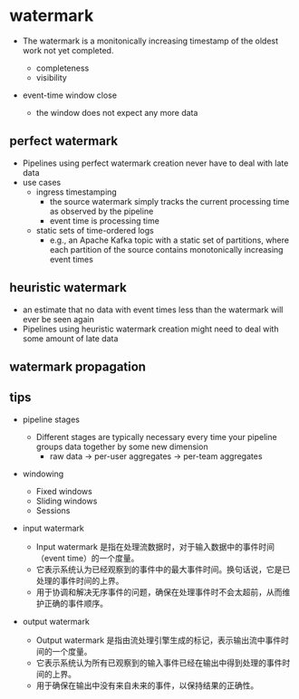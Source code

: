 # watermark
+ The watermark is a monitonically increasing timestamp of the oldest work not yet completed.
    + completeness
    + visibility

+ event-time window close
    + the window does not expect any more data

## perfect watermark
+ Pipelines using perfect watermark creation never have to deal with late data
+ use cases
    + ingress timestamping
        +  the source watermark simply tracks the current processing time as observed by the pipeline
        + event time is processing time
    + static sets of time-ordered logs
        + e.g., an Apache Kafka topic with a static set of partitions, where each partition of the source contains monotonically increasing event times

## heuristic watermark
+ an estimate that no data with event times less than the watermark will ever be seen again
+ Pipelines using heuristic watermark creation might need to deal with some amount of late data

## watermark propagation


## tips
+ pipeline stages
    + Different stages are typically necessary every time your pipeline groups data together by some new dimension
        + raw data  -> per-user aggregates -> per-team aggregates

+ windowing
    + Fixed windows
    + Sliding windows
    + Sessions

+ input watermark
    + Input watermark 是指在处理流数据时，对于输入数据中的事件时间（event time）的一个度量。
    + 它表示系统认为已经观察到的事件中的最大事件时间。换句话说，它是已处理的事件时间的上界。
    + 用于协调和解决无序事件的问题，确保在处理事件时不会太超前，从而维护正确的事件顺序。

+ output watermark
    + Output watermark 是指由流处理引擎生成的标记，表示输出流中事件时间的一个度量。
    + 它表示系统认为所有已观察到的输入事件已经在输出中得到处理的事件时间的上界。
    + 用于确保在输出中没有来自未来的事件，以保持结果的正确性。